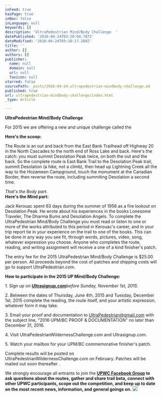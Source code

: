 ```yaml
---
inFeed: true
hasPage: true
inNav: false
inLanguage: null
keywords: []
description: 'UltraPedestrian Mind/Body Challenge  '
datePublished: '2016-04-24T03:20:04.787Z'
dateModified: '2016-04-24T03:18:17.260Z'
title: ''
author: []
authors: []
publisher:
  name: null
  domain: null
  url: null
  favicon: null
starred: false
sourcePath: _posts/2016-04-24-ultrapedestrian-mindbody-challenge.md
published: true
url: ultrapedestrian-mindbody-challenge/index.html
_type: Article

---
```

**UltraPedestrian Mind/Body Challenge**

For 2015 we are offering a new and unique challenge called the

**Here's the scoop:**

The Route is an out and back from the East Bank Trailhead off Highway 20 in the North Cascades to the north end of Ross Lake and back. Here's the catch: you must summit Desolation Peak twice, on both the out and the back. So the complete route is East Bank Trail to the Desolation Peak trail, summit Desolation (a hike, not a climb), then head up Lightning Creek all the way to the Hozameen Campground, touch the monument at the Canadian Border, then reverse the route, including summiting Desolation a second time.

_That's the Body part._  
**Here's the Mind part:**

Jack Kerouac spent 63 days during the summer of 1956 as a fire lookout on Desolation Peak. He wrote about his experiences in the books Lonesome Traveler, The Dharma Bums and Desolation Angels. To complete the UltraPedestrian Mind/Body Challenge you must read or listen to one or more of the works attributed to this period in Kerouac's career, and in your trip report tie in your experience on the trail to one of the books. This can be done in any way you see fit, through words, pictures, video, song, whatever expression you choose. Anyone who completes the route, reading, and writing assignment will receive a one of a kind finisher's patch.

The entry fee for the 2015 UltraPedestrian Mind/Body Challenge is $25.00 per person. All proceeds beyond the cost of patches and shipping costs will go to support UltraPedestrian.com.

**How to participate in the 2015 UP Mind/Body Challenge:**

1\. Sign up on **[Ultrasignup.com][0]**_before Sunday, November 1st, 2015\._

2\. Between the dates of Thursday, June 4th, 2015 and Tuesday, December 1st, 2015 complete the reading, the route itself, and your artistic expression, whatever form it may take.

3\. Email your proof and documentation to UltraPedestrian@gmail.com with the subject line, "2016 UPM/BC PROOF & DOCUMENTATION" no later than December 31, 2016\.

4\. Visit UltraPedestrianWildernessChallenge.com and Ultrasignup.com.

5\. Watch your mailbox for your UPM/BC commemorative finisher's patch.

Complete results will be posted on UltraPedestrianWildernessChallenge.com on February. Patches will be mailed out soon thereafter .

We strongly encourage all entrants to join the  **[UPWC Facebook Group][1] to ask questions about the routes, gather and share trail beta, connect with other UPWC participants, scope out the competition, and keep up to date on the most recent news, information, and general goings on.**
![](https://the-grid-user-content.s3-us-west-2.amazonaws.com/ac6aabb2-ced4-40f9-ab0a-018455c58cda.png)

[0]: https://ultrasignup.com/register.aspx?did=33653
[1]: null